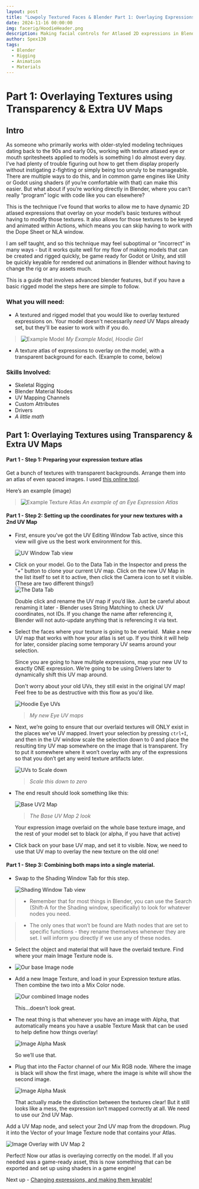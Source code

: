 ```yaml
---
layout: post
title: "Lowpoly Textured Faces & Blender Part 1: Overlaying Expressions on Models"
date: 2024-11-16 00:00:00
img: facerig/HoodieHeader.png
description: Making facial controls for Atlased 2D expressions in Blender
author: Spex130
tags:
  - Blender
  - Rigging
  - Animation
  - Materials
---
```

# Part 1: Overlaying Textures using Transparency & Extra UV Maps

## Intro

As someone who primarily works with older-styled modeling techniques dating back to the 90s and early 00s, working with texture atlased eye or mouth spritesheets applied to models is something I do almost every day. I’ve had plenty of trouble figuring out how to get them display properly without instigating z-fighting or simply being too unruly to be manageable. There are multiple ways to do this, and in common game engines like Unity or Godot using shaders (if you’re comfortable with that) can make this easier. But what about if you’re working directly in Blender, where you can’t really “program” logic with code like you can elsewhere?

This is the technique I’ve found that works to allow me to have dynamic 2D atlased expressions that overlay on your model’s basic textures without having to modify those textures. It also allows for those textures to be keyed and animated within Actions, which means you can skip having to work with the Dope Sheet or NLA window.

I am self taught, and so this technique may feel suboptimal or “incorrect” in many ways - but it works quite well for my flow of making models that can be created and rigged quickly, be game ready for Godot or Unity, and still be quickly keyable for rendered out animations in Blender without having to change the rig or any assets much.

This is a guide that involves advanced blender features, but if you have a basic rigged model the steps here are simple to follow.

### What you will need:

- A textured and rigged model that you would like to overlay textured expressions on. Your model doesn't necessarily *need* UV Maps already set, but they'll be easier to work with if you do.

>![Example Model](/assets/img/facerig/hoodieexample.png)
>*My Example Model, Hoodie Girl*

- A texture atlas of expressions to overlay on the model, with a transparent background for each. (Example to come, below)
  

### Skills Involved:

- Skeletal Rigging
- Blender Material Nodes
- UV Mapping Channels
- Custom Attributes
- Drivers
- *A little math*

  
  

## Part 1: Overlaying Textures using Transparency & Extra UV Maps

#### Part 1 - Step 1: Preparing your expression texture atlas

Get a bunch of textures with transparent backgrounds. Arrange them into an atlas of even spaced images. I used [this online tool](https://www.leshylabs.com/apps/sstool/).  
  
Here’s an example (image)

  >![Example Texture Atlas](/assets/img/facerig/HoodieEyes.png)
>*An example of an Eye Expression Atlas*

#### Part 1 - Step 2: Setting up the coordinates for your new textures with a 2nd UV Map

- First, ensure you’ve got the UV Editing Window Tab active, since this view will give us the best work environment for this.  
      
    ![UV Window Tab view](/assets/img/facerig/uvtabview.png)

- Click on your model. Go to the Data Tab in the Inspector and press the “+” button to clone your current UV map. Click on the new UV Map in the list itself to set it to active, then click the Camera icon to set it visible. (These are two different things!)  
	![The Data Tab](/assets/img/facerig/datatab.png)

      
    Double click and rename the UV map if you’d like. Just be careful about renaming it later - Blender uses String Matching to check UV coordinates, not IDs. If you change the name after referencing it, Blender will not auto-update anything that is referencing it via text.  
      
    
- Select the faces where your texture is going to be overlaid.  Make a new UV map that works with how your atlas is set up. If you think it will help for later, consider placing some temporary UV seams around your selection.
  
  Since you are going to have multiple expressions, map your new UV to exactly ONE expression. We’re going to be using Drivers later to dynamically shift this UV map around. 
  
  Don't worry about your old UVs, they still exist in the original UV map! Feel free to be as destructive with this flow as you'd like.
   
    ![Hoodie Eye UVs](/assets/img/facerig/hoodeyeUVs.png)
    >*My new Eye UV maps*

- Next, we’re going to ensure that our overlaid textures will ONLY exist in the places we’ve UV mapped. Invert your selection by pressing `ctrl+I`, and then in the UV window scale the selection down to 0 and place the resulting tiny UV map somewhere on the image that is transparent. Try to put it somewhere where it won’t overlay with any of the expressions so that you don’t get any weird texture artifacts later.  
      
    ![UVs to Scale down](/assets/img/facerig/scaleto0.png)
    >*Scale this down to zero*
    
- The end result should look something like this:  
      
    ![Base UV2 Map](/assets/img/facerig/baseUV2overlay.png)
    >*The Base UV Map 2 look*
      
    Your expression image overlaid on the whole base texture image, and the rest of your model set to black (or alpha, if you have that active)  
      
    
- Click back on your base UV map, and set it to visible. Now, we need to use that UV map to overlay the new texture on the old one!
    

  

#### Part 1 - Step 3: Combining both maps into a single material.

- Swap to the Shading Window Tab for this step. 

    ![Shading Window Tab view](/assets/img/facerig/shadingtabview.png)

> - Remember that for most things in Blender, you can use the Search (Shift-A for the Shading window, specifically) to look for whatever nodes you need. 
    
> - The only ones that won’t be found are Math nodes that are set to specific functions - they rename themselves whenever they are set. I will inform you directly if we use any of these nodes.  
      
    

- Select the object and material that will have the overlaid texture. Find where your main Image Texture node is.
- 
    ![Our base Image node](/assets/img/facerig/shownodes1.png)
    
- Add a new Image Texture, and load in your Expression texture atlas. Then combine the two into a Mix Color node.  
      
    ![Our combined Image nodes](/assets/img/facerig/shownodes2.png)
      
    This…doesn’t look great.
    
- The neat thing is that whenever you have an image with Alpha, that automatically means you have a usable Texture Mask that can be used to help define how things overlay!  
      
    ![Image Alpha Mask](/assets/img/facerig/alphamask.png)
      
    So we’ll use that. 
    
- Plug that into the Factor channel of our Mix RGB node. Where the image is black will show the first image, where the image is white will show the second image.  
      
    ![Image Alpha Mask](/assets/img/facerig/alphaoverlay.png)
      
    That actually made the distinction between the textures clear! But it still looks like a mess, the expression isn’t mapped correctly at all. We need to use our 2nd UV Map.  
      
    

Add a UV Map node, and select your 2nd UV map from the dropdown. Plug it into the Vector of your Image Texture node that contains your Atlas.  
  
![Image Overlay with UV Map 2](/assets/img/facerig/uvmapoverlay.png)
  
Perfect! Now our atlas is overlaying correctly on the model. If all you needed was a game-ready asset, this is now something that can be exported and set up using shaders in a game engine! 

Next up - [Changing expressions, and making them keyable!][part-2]

[part-2]: /lowpoly-expression-switching/